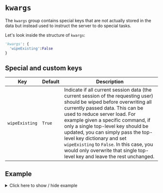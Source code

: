 # `kwargs`
The `kwargs` group contains special keys that are not actually stored in the data but instead used to instruct the server to do special tasks. 

Let's look inside the structure of `kwargs`:
```py
'kwargs': {
  'wipeExisting':False
}
```

## Special and custom keys
Key | Default | Description
--- | ------- | -----------
`wipeExisting` | `True` | Indicate if all current session data (the current session of the requesting user) should be wiped before overwriting all currently passed data. This can be used to reduce server load. For example given a specific command, if only a single top-level key should be updated, you can simply pass the top-level key dictionary and set `wipeExisting` to `False`. In this case, you would only overwrite that single top-level key and leave the rest unchanged.

## Example

<details>
  <summary>Click here to show / hide example</summary>

```py
'kwargs': {
  'wipeExisting':False
}
```
</details>